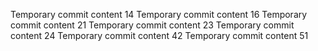 Temporary commit content 14
Temporary commit content 16
Temporary commit content 21
Temporary commit content 23
Temporary commit content 24
Temporary commit content 42
Temporary commit content 51
